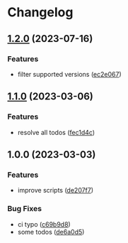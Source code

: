 # Changelog

## [1.2.0](https://github.com/aschiavon91/asdf-typos/compare/v1.1.0...v1.2.0) (2023-07-16)


### Features

* filter supported versions ([ec2e067](https://github.com/aschiavon91/asdf-typos/commit/ec2e067934a61bd02800a75db6d629614db8caf4))

## [1.1.0](https://www.github.com/aschiavon91/asdf-typos/compare/v1.0.0...v1.1.0) (2023-03-06)


### Features

* resolve all todos ([fec1d4c](https://www.github.com/aschiavon91/asdf-typos/commit/fec1d4cd2caee2bdfd30954cb29e9002dd131a0d))

## 1.0.0 (2023-03-03)


### Features

* improve scripts ([de207f7](https://www.github.com/aschiavon91/asdf-typos/commit/de207f7f8528d686e0fddc53edad79cf090de43c))


### Bug Fixes

* ci typo ([c69b9d8](https://www.github.com/aschiavon91/asdf-typos/commit/c69b9d8d24841e983575f7a09323c825df92c9ce))
* some todos ([de6a0d5](https://www.github.com/aschiavon91/asdf-typos/commit/de6a0d55a8c804226b0d712bf451483f6e8a3d63))
